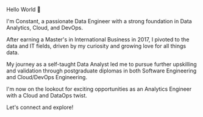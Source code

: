 Hello World 🖖

I'm Constant, a passionate Data Engineer with a strong foundation in Data Analytics, Cloud, and DevOps.

After earning a Master's in International Business in 2017, I pivoted to the data and IT fields, driven by my curiosity and growing love for all things data.

My journey as a self-taught Data Analyst led me to pursue further upskilling and validation through postgraduate diplomas in both Software Engineering and Cloud/DevOps Engineering.

I'm now on the lookout for exciting opportunities as an Analytics Engineer with a Cloud and DataOps twist.

Let's connect and explore!

